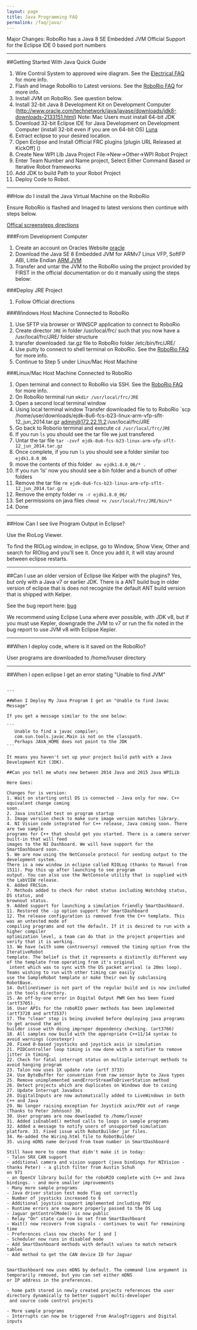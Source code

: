 ```yaml
---
layout: page
title: Java Programming FAQ
permalink: /faq/java/
---
```



Major Changes:
RoboRio has a Java 8 SE Embedded JVM
Official Support for the Eclipse IDE
0 based port numbers

---

##Getting Started With Java Quick Guide

1. Wire Control System to approved wire diagram. See the [Electrical FAQ](/RoboRio/faq/electrical/) for more info.
2. Flash and Image RoboRio to Latest versions. See the [RoboRio FAQ](/RoboRio/faq/roborio/) for more info.
3. Install JVM on RoboRio. See question below.
4. Install 32-bit Java 8 Development Kit on Development Computer (http://www.oracle.com/technetwork/java/javase/downloads/jdk8-downloads-2133151.html) 
Note: Mac Users must install 64-bit JDK 
4. Download 32-bit Eclipse IDE for Java Development on Development Computer (install 32-bit even if you are on 64-bit OS)  [Luna](https://www.eclipse.org/downloads/packages/eclipse-ide-java-developers/lunasr1)
5. Extract eclipse to your desired location.
6. Open Eclipse and Install Official FRC plugins [plugin URL Released at KickOff] ()
7. Create New WPI LIb Java Project File->New->Other->WPI Robot Project
8. Enter Team Number and Name project, Select Either Command Based or Iterative Robot frameworks
9. Add JDK to build Path to your Robot Project
10. Deploy Code to Robot.

---

##How do I install the Java Virtual Machine on the RoboRio

Ensure RoboRio is flashed and Imaged to latest versions then continue with steps below.

[Offical screensteps directions](https://wpilib.screenstepslive.com/s/4485/m/13809/l/243933-installing-java-8-on-the-roborio-java-only)

###From Development Computer
1. Create an account on Oracles Website [oracle](https://login.oracle.com/mysso/signon.jsp)
2. Download the Java SE 8 Embedded JVM for ARMv7 Linux VFP, SoftFP ABI, Little Endian [ARM JVM](http://www.oracle.com/technetwork/java/embedded/embedded-se/downloads/javase-embedded-downloads-2209751.html)
3. Transfer and untar the JVM to the RoboRio using the project provided by FIRST in the official documentation or do it manually using the steps below:

###Deploy JRE Project
1. Follow Official directions

###Windows Host Machine Connected to RoboRio
1. Use SFTP via browser or WINSCP application to connect to RoboRio
2. Create director `JRE` in folder /usr/local/frc/ such that you now have a /usr/local/frc/JRE/ folder structure
3. transfer downloaded .tar.gz file to RoboRio folder /etc/bin/frc/JRE/
4. Use putty to connect to shell terminal on RoboRio. See the [RoboRio FAQ](/RoboRio/faq/roborio/) for more info.
5. Continue to Step 5 under Linux/Mac Host Machine

###Linux/Mac Host Machine Connected to RoboRio
1. Open terminal and connect to RoboRio via SSH. See the [RoboRio FAQ](/RoboRio/faq/roborio/) for more info.
2. On RoboRio terminal run `mkdir /usr/local/frc/JRE`
3. Open a second local terminal window
4. Using local terminal window Transfer downloaded file to to RoboRio `scp /home/user/downloads/ejdk-8u6-fcs-b23-linux-arm-vfp-sflt-12_jun_2014.tar.gz admin@172.22.11.2:/usr/local/frc/JRE
5. Go back to Roborio terminal and execute `cd /usr/local/frc/JRE`
6. If you run `ls` you should see the tar file we just transfered
7. Untar the tar file `tar -zxvf ejdk-8u6-fcs-b23-linux-arm-vfp-sflt-12_jun_2014.tar.gz`
8. Once complete, if you run `ls` you should see a folder similar too `ejdk1.8.0_06`
9. move the contents of this folder ` mv ejdk1.8.0_06/* .`
10. If you run 'ls' now you should see a bin folder and a bunch of other folders
11. Remove the tar file `rm ejdk-8u6-fcs-b23-linux-arm-vfp-sflt-12_jun_2014.tar.gz`
12. Remove the empty folder `rm -r ejdk1.8.0_06/`
13. Set permissions on java files `chmod +x /usr/local/frc/JRE/bin/*`
14. Done

---

##How Can I see live Program Output in Eclipse?

Use the RioLog Viewer.

To find the RIOLog window, in eclipse, go to Window, Show View, Other and search for RIOlog and you'll see it. Once you add it, it will stay around between eclipse restarts.

---

##Can I use an older version of Eclipse like Kelper with the plugins?
Yes, but only with a Java v7 or earlier JDK. There is a ANT build bug in older version of eclipse that is does not recognize the default ANT build version that is shipped with Kelper.

See the bug report here: [bug](https://wiki.eclipse.org/Ant/Java8)

We recommend using Eclipse Luna where ever possible, with JDK v8, but if you must use Kepler, downgrade the JVM to v7 or run the fix noted in the bug report to use JVM v8 with Eclipse Kepler. 

---

##When I deploy code, where is it saved on the RoboRio?

User programs are downloaded to /home/lvuser directory

---

##When I open eclipse I get an error stating "Unable to find JVM"

````This problem is most likely caused by not having a JVM or JDK installed on your computer. Please See step 

---

##When I Deploy My Java Program I get an "Unable to find Javac Message"

If you get a message similar to the one below:

```
   Unable to find a javac compiler;
   com.sun.tools.javac.Main is not on the classpath.
   Perhaps JAVA_HOME does not point to the JDK
```

It means you haven't set up your project build path with a Java Development Kit (JDK).

##Can you tell me whats new between 2014 Java and 2015 Java WPILib

Here Goes:

Changes for is version:
1. Wait on starting until DS is connected - Java only for now. C++ equivalent change coming
soon.
2. Java installed test on program startup
3. Image version check to make sure image version matches library.
4. NI Vision code integrated for C++ release, Java coming soon. There are two sample
programs for C++ that should get you started. There is a camera server built-in that will feed
images to the NI Dashboard. We will have support for the SmartDashboard soon.
5. We are now using the NetConsole protocol for sending output to the development system.
There is a new window in eclipse called RIOLog (thanks to Manuel from 1511). Pop this up after launching to see program 
output. You can also use the NetConsole utility that is supplied with the LabVIEW release.
6. Added FRCSim.
7. Methods added to check for robot status including Watchdog status, DS status, and
brownout status.
9. Added support for launching a simulation friendly SmartDashboard.
11. Restored the -ip option support for SmartDashboard
12. The release configuration is removed from the C++ template. This was an untested mode of
compiling programs and not the default. If it is desired to run with a higher compiler
optimization level, a team can do that in the project properties and verify that it is working.
13. We have (with some controversy) removed the timing option from the IterativeRobot
template. The belief is that it represents a distinctly different way of the template from operating from it's original
 intent which was to sync with the DS packet arrival (a 20ms loop). Teams wishing to run with other timing can easily 
use the SampleRobot template or make their own by subclassing RobotBase.
14. OutlineViewer is not part of the regular build and is now included in the tools directory.
15. An off-by-one error in Digital Output PWM Gen has been fixed (artf3705).
16. User APIs for the roboRIO power methods has been implemented (artf3728 and artf3537)
17. The "clean" step is being invoked before deploying java programs to get around the ant
builder issue with doing improper dependency checking. (art3766)
18. All samples now build with the appropriate C++11/14 syntax to avoid warnings (constexpr)
20. Fixed 0-based joysticks and joystick axis in simulation
21. PIDController loop timing is now done with a notifier to remove jitter in timing.
22. Check for fatal interrupt status on multiple interrupt methods to avoid hanging program
23. Talon now uses 1X update rate (artf 3733)
24. Use ByteBuffer for conversion from raw sensor byte to Java types
25. Remove unimplemented sendErrorStreamToDriverStation method
26. Detect projects which are duplicates on Windows due to casing
27. Update Interrupt Javadocs
28. DigitalInputs are now automatically added to LiveWindows in both C++ and Java
29. No longer raising exception for Joystick axis/POV out of range (Thanks to Peter Johnson) 30. 
30. User programs are now downloaded to /home/lvuser
31. Added isEnabled() method calls to loops in sample programs
32. Added a message to notify users of unsupported simulation platform. 33. Fixed issue with RobotBuilder jar files.
34. Re-added the Wiring.html file to RobotBuilder
35. using mDNS name derived from team number in SmartDashboard

Still have more to come that didn't make it in today:
- Talon SRX CAN support
- additional camera and vision support (java bindings for NIVision - thanks Peter) - a glitch filter from Austin Schuh 
on 971
- an OpenCV library build for the roboRIO complete with C++ and Java bindings. - and more smaller improvements
- Many more sample programs
- Java driver station test mode flag set correctly
- Number of joysticks increased to 6
- Additional joystick support implemented including POV
- Runtime errors are now more properly passed to the DS Log
- Jaguar getControlMode() is now public
- Relay "On" state can now be set from SmartDashboard
- Wait() now recovers from signals - continues to wait for remaining time
- Preferences class now checks for [ and ]
- Scheduler now runs in disabled mode
- Add SmartDashboard methods with default values to match network tables
- Add method to get the CAN device ID for Jaguar


SmartDashboard now uses mDNS by default. The command line argument is temporarily removed, but you can set either mDNS 
or IP address in the preferences.

- home path stored in newly created projects references the user directory dynamically to better support multi-developer
 and source code control projects

- More sample programs
- Interrupts can now be triggered from AnalogTriggers and Digital inputs


      